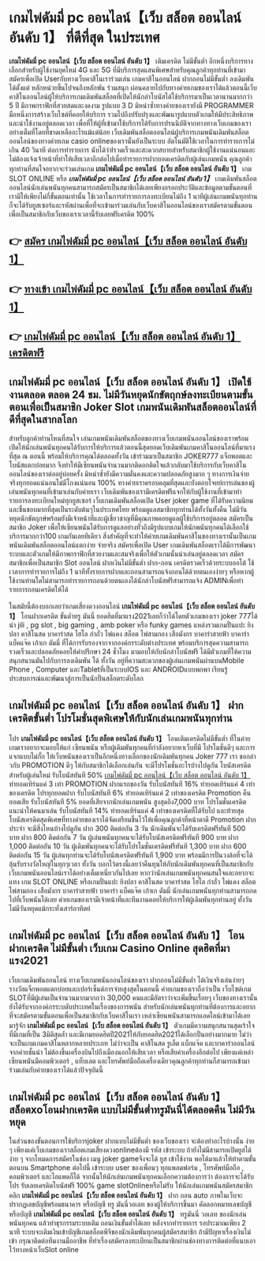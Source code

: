 # เกมไพ่ดัมมี่ pc ออนไลน์【เว็บ สล็อต ออนไลน์ อันดับ 1】  ที่ดีที่สุด ในประเทศ

**เกมไพ่ดัมมี่ pc ออนไลน์【เว็บ สล็อต ออนไลน์ อันดับ 1】** เติมเครดิต ไม่มีขั้นต่ำ  อีกหนึ่งบริการทางเลือกสำหรับผู้ใช้งานยุคใหม่ 4G และ 5G ที่มีบริการสุดแสนพิเศษสำหรับคุณลูกค้าทุกท่านที่เข้ามาสมัครเพื่อเปิด Userกับทางเว็บคาสิโนเราร่วมเล่น เกมคาสิโนออนไลน์ ฝากถอนไม่มีขั้นต่ำ ลงเดิมพันได้ตั้งแต่ หลักหน่วยขึ้นไปจนถึงหลักพัน ร่วมสนุก ผ่อนคลายไปกับทางค่ายเกมของเราได้แล้วตอนนี้เว็บคาสิโนออนไลน์ผู้ให้บริการเกมเดิมพันสล็อตที่เปิดให้นักล่าโบนัสได้ใช้บริการมาเป็นเวลานานมากกว่า 5 ปี มีภาพกราฟิกที่สวยสดและงดงาม รูปแบบ 3 D
มิหนำซ้ำทางค่ายของเรายังมี  PROGRAMMER มือหนึ่งการสร้างเว็บไซต์ที่คอยให้บริการ  รวมไปถึงปรับปรุงและพัฒนารูปแบบตัวเกมให้มีประสิทธิภาพและน่าใช้งานอยู่ตลอดเวลา เพื่อที่ให้ผู้ที่เข้ามาใช้บริการได้รับการปรนนิบัติจากทางทางเว็บเกมของเราอย่างเต็มที่โดยที่ขาดเหลืออะไรแม้แต่น้อย เว็บเดิมพันสล็อตออนไลน์ผู้บริการเกมพนันเดิมพันสล็อตออนไลน์ของทางค่ายเกม casio onlineของเรานั้นยังเป็นระบบ อัตโนมัติใช้เวลาในการทำรายการไม่เกิน 40 วินาที ต่อการทำรายการ นับได้ว่าIรวดเร็วและสะดวกสบายสำหรับสมาชิกผู้ใช้งานแน่นอนและไม่ต้องแจ้งเจ้าหน้าที่ทำให้เสียเวลาอีกต่อไปเมื่อทำรายการฝากยอดเครดิตกับผู้เล่นเกมพนัน
คุณลูกค้าทุกท่านที่สนใจอยากจะร่วมเล่นเกม **เกมไพ่ดัมมี่ pc ออนไลน์【เว็บ สล็อต ออนไลน์ อันดับ 1】** เกม SLOT ONLINE หรือ ***เกมไพ่ดัมมี่ pc ออนไลน์【เว็บ สล็อต ออนไลน์ อันดับ 1】*** เกมเดิมพันสล็อตออนไลน์นักเล่นพนันทุกคนสามารถสมัครเป็นสมาชิกได้เลยเพียงกรอกประวัติและข้อมูลตามขั้นตอนที่เรามีให้เพียงไม่กี่ขั้นตอนเท่านั้น ใช้เวลาในการทำรายการลงทะเบียนไม่ถึง 1 นาทีผู้เล่นเกมพนันทุกท่านก็จะได้รับยูสเซอร์และรหัสผ่านเพื่อที่จะเข้ามาร่วมเล่นกับเว็บคาสิโนออนไลน์ของเราสมัครตามขั้นตอนเพื่อเป็นสมาชิกกับเว็บของเราเวลานี้รับเลยฟรีเครดิต 100%

## 👉 [สมัคร เกมไพ่ดัมมี่ pc ออนไลน์【เว็บ สล็อต ออนไลน์ อันดับ 1】](https://archa888.com/)
## 👉 [ทางเข้า เกมไพ่ดัมมี่ pc ออนไลน์【เว็บ สล็อต ออนไลน์ อันดับ 1】](https://archa888.com/)
## 👉 [เกมไพ่ดัมมี่ pc ออนไลน์【เว็บ สล็อต ออนไลน์ อันดับ 1】 เครดิตฟรี](https://archa888.com/)

## เกมไพ่ดัมมี่ pc ออนไลน์【เว็บ สล็อต ออนไลน์ อันดับ 1】 เปิดใช้งานตลอด ตลอด 24 ชม. ไม่มีวันหยุดนักขัตฤกษ์ลงทะเบียนตามขั้นตอนเพื่อเป็นสมาชิก Joker Slot เกมพนันเดิมพันสล็อตออนไลน์ที่ดีที่สุดในสากลโลก

สำหรับลูกค้าท่านไหนที่สนใจ เล่นเกมพนันเดิมพันสล็อตของทางเว็บเกมพนันออนไลน์ของเราพร้อมเปิดให้นักเล่นพนันทุกคนได้รับการให้บริการแล้วตอนนี้สุดยอดเว็บเดิมพันเกมคาสิโนออนไลน์ที่มาแรงที่สุด ณ ตอนนี้ พร้อมให้บริการคุณได้ตลอดทั้งวัน เข้าร่วมมาเป็นสมาชิก JOKER777 แจ็กพอตและโบนัสแตกบ่อยมาก จึงทำให้มีเซียนพนันจำนวนมากติดอกติดใจแล้วกลับมาใช้บริการกับเว็บคาสิโนออนไลน์ของเราต่ออยู่บ่อยครั้ง มิหนำซ้ำยังมีความมั่นคงและความปลอดภัยสูงมาก ๆ ทางการเงินจ่ายจริงทุกยอดแน่นอนไม่มีโกงแน่นอน 100% ทางค่ายเราครอบคลุมที่สุดและยังตอบโจทย์การเล่นของผู้เล่นพนันทุกคนที่เข้ามาเล่นกับค่ายเรา
เว็บเดิมพันของเรามีเครดิตฟรีแจกให้กับผู้ใช้งานที่เข้ามาทำรายการลงทะเบียนใหม่ทุกยูสเซอร์ เว็บเกมเดิมพันสล็อตเปิด User joker game ที่ได้รับความนิยมและชื่นชอบมากที่สุดเป็นระดับต้นๆในประเทศไทย พร้อมดูแลสมาชิกทุกท่านได้ทั้งวันทั้งคืน ไม่มีวันหยุดนักขัตฤกษ์พร้อมยังมีเจ้าหน้าที่และผู้เชี่ยวชาญที่มีคุณภาพคอยดูแลผู้ใช้บริการอยู่ตลอด สมัครเป็นสมาชิก Joker เพื่อให้เซียนพนันได้รับการดูแลอย่างทั่วถึงมีรูปแบบเกมให้นักพนันทุกคนได้เลือกใช้บริการมากกว่า100 เกมกันเลยทีเดียว
สิ่งสำคัญที่จะทำให้ค่ายเกมเดิมพันคาสิโนของทางเรานั้นเป็นเกมพนันเดิมพันสล็อตออนไลน์แตกง่าย จ่ายจริง สมัครเพื่อเปิด User  เกมเดิมพันสล็อตเราได้มีการพัฒนาระบบและตัวเกมให้มีภาพกราฟิกที่สวยงามและสมจริงเพื่อให้ตัวเกมนั้นน่าเล่นอยู่ตลอดเวลา สมัครสมาชิกเพื่อเป็นสมาชิก Slot ออนไลน์ ฝากเงินไม่มีขั้นต่ำ ฝาก-ถอน เครดิตรวดเร็วด้วยระบบออโต้ ใช้เวลาการทำรายการไม่ถึง 1 นาทีทั้งรายการฝากและถอนสามารถแจ้งถอนได้ด้วยตนเองง่ายๆ หรือหากผู้ใช้งานท่านใดไม่สามารถทำรายการถอนด้วยตนเองได้นักล่าโบนัสฟรีสามารถแจ้ง ADMINเพื่อทำรายการถอนเครดิตให้ได้

ในสมัยนี้ต้องบอกเลยว่าเกมเสี่ยงดวงออนไลน์ **เกมไพ่ดัมมี่ pc ออนไลน์【เว็บ สล็อต ออนไลน์ อันดับ 1】** โอนฝากเครดิต ขั้นต่ำทรู มันนี่ ยอดฮิตที่มาแรง2021เลยก็ว่าได้โดยตัวเกมของเรา joker 777ได้นำ  jili , pg slot , big gaming , amb poker หรือ funky games แหล่งรวมเกมปั่นแปะ ยิงปลา คาสิโนสด บาคาร่าสด ไฮโล กำถั่ว ไพ่แคง สล็อต ไพ่สามกอง เสือมังกร บาคาร่าสายฟ้า บาคาร่า แบ็คแจ๊ค เก้าเก ดัมมี่ ที่ได้การรับรองจากจากองค์กรระดับต่างประเทศ พร้อมบริการสุดความสามารถรวดเร็วและปลอดภัยคอยให้คำปรึกษา 24 ชั่วโมง มามอบให้กับนักล่าโบนัสฟรี ได้มีตัวเกมที่ให้ความสนุกสนานมันไปกับการลงเดิมพัน ได้ ทั้งวัน อยู่ที่ความสะดวกของผู้เล่นเกมพนันผ่านบนMobile Phone , Computer และTabletที่เป็นระบบIOS และ ANDROIDแบบพกพา เรียนรู้ประสบการณ์และพัฒนาสู่การเป็นนักปั่นสล็อตระดับโลก

## เกมไพ่ดัมมี่ pc ออนไลน์【เว็บ สล็อต ออนไลน์ อันดับ 1】 ฝากเครดิตขั้นต่ำ โปรโมชั่นสุดพิเศษให้กับนักเล่นเกมพนันทุกท่าน

โปร **เกมไพ่ดัมมี่ pc ออนไลน์【เว็บ สล็อต ออนไลน์ อันดับ 1】** โอนเติมเครดิตไม่มีขั้นต่ำ ที่ในค่ายเกมเราอยากจะมอบให้แก่  เซียนพนัน หรือผู้เดิมพันทุกคนที่กำลังอยากหาเว็บที่มี โปรโมชั่นดีๆ และการแจกแบบไม่กั๊ก ให้เว็บพนันของเราเป็นอีกหนึ่งทางเลือกของนักเดิมพันทุกคน Joker 777 เรา ขอกล่าวกับ PROMOTION ดีๆ ให้กับสมาชิกได้เลือกเล่นกัน จะมีโปรโมชั่นอะไรบ้างไปดูกัน
โบนัสเครดิตสำหรับผู้เล่นใหม่ รับโบนัสทันที 50% [เกมไพ่ดัมมี่ pc ออนไลน์【เว็บ สล็อต ออนไลน์ อันดับ 1】](https://archa888.com/) ทำยอดเทิร์นแค่ 3 เท่า
 PROMOTION ฝากแรกของวัน รับโบนัสทันที 16% ทำยอดเทิร์นแค่ 4 เท่าของเครดิต
โปรทุกยอดฝาก รับโบนัสทันที 6% ทำยอดเทิร์นแค่ 2 เท่าของเครดิต
 Promotion คืนยอดเสีย รับโบนัสทันที 5% ยอดที่เสียจากนักเล่นเกมพนัน สูงสุดถึง7,000 บาท
โปรโมชั่นเครดิตแนะนำให้คนมาเล่น รับโบนัสทันที 14% ทำยอดเทิร์นแค่ 4 เท่าของเครดิตที่ได้รับไป
และท้ายสุดโบนัสเครดิตสุดพิเศษที่ทางค่ายของเราได้จัดเตรียมขึ้นไว้ให้เพื่อคุณลูกค้าที่หน้าตาดี  Promotion ฝากประจำ จะมีสิ่งไหนบ้างไปดูกัน
ฝาก 300 ติดต่อกัน 3 วัน นักเดิมพันจะได้รับเครดิตฟรีทันที 500 บาท
ฝาก 800 ติดต่อกัน 7 วัน ผู้เล่นพนันทุกคนจะได้รับโบนัสเครดิตฟรีทันที 900 บาท
ฝาก 1,000 ติดต่อกัน 10 วัน ผู้เดิมพันทุกคนจะได้รับโปรโมชั่นเครดิตฟรีทันที 1,300 บาท
ฝาก 600 ติดต่อกัน 15 วัน ผู้เล่นทุกท่านจะได้รับโบนัสเครดิตฟรีทันที 1,900 บาท
พร้อมมีการปั่นวงล้อที่จะได้ลุ้นรับรางวัลใหญ่ในทุกๆเวลา ทั้งวัน บอกไว้ตรงนี้เลยว่าคืนทุนให้กับนักเดิมพันทุกคนที่เป็นสมาชิกกับเว็บเกมพนันออนไลน์เราได้อย่างเต็มเหนี่ยวกันไปเลย หากว่านักเล่นเกมพนันทุกคนสนใจและอยากจะแทง เกม SLOT ONLINE  หรือเกมปั่นแปะ ยิงปลา คาสิโนสด บาคาร่าสด ไฮโล กำถั่ว ไพ่แคง สล็อต ไพ่สามกอง เสือมังกร บาคาร่าสายฟ้า บาคาร่า แบ็คแจ๊ค เก้าเก ดัมมี่ นักเล่นเกมพนันทุกท่านสามารถกดไปที่เว็บพนันได้เลย ค่ายเกมของเรามีเจ้าหน้าที่และทีมงานคอยให้บริการให้ผู้เดิมพันทุกท่านอยู่ ทั้งวัน ไม่มีวันหยุดแม้กระทั่งเสาร์อาทิตย์

## เกมไพ่ดัมมี่ pc ออนไลน์【เว็บ สล็อต ออนไลน์ อันดับ 1】 โอนฝากเครดิต ไม่มีขั้นต่ำ  เว็บเกม  Casino Online สุดฮิตที่มาแรง2021

เว็บเกมเดิมพันออนไลน์ ทางเว็บเกมพนันออนไลน์ของเรา ฝากถอนไม่มีขั้นต่ำ ได้เงินจริงเล่นง่ายๆ รางวัลแจ็กพอตแตกบ่อยและเปอร์เซ็นต์การจ่ายสูงสุดในตอนนี้ ค่ายเกมของเราถือว่าเป็น เว็บไซต์เกม SLOTที่มีผู้เล่นเป็นจำนวนมากมากกว่า 30,000 คนและมีอัตราว่าจะเพิ่มขึ้นเรื่อยๆ เว็บของทางเรานั้นยังได้รับจากองค์กรระบดับประเทศในเรื่องของการพนัน สำหรับนักเล่นพนันทุกท่านที่ต้องการและอยากที่จะสมัครตามขั้นตอนเพื่อเป็นสมาชิกกับเว็บคาสิโนเรา เหล่าเซียนพนันสามารถแอดไลน์เข้ามาได้เลย
	มารู้จัก **เกมไพ่ดัมมี่ pc ออนไลน์【เว็บ สล็อต ออนไลน์ อันดับ 1】** ตัวเกมมีความสนุกสนานสุดเร้าใจที่มีเกมที่เป็น 3มิติสุดล้ำ และมีเกมยอดฮิตปี2021ให้กับยอดฮิต2021ได้เลือกปั่นอย่างมากมาย  ไม่ว่าจะเป็นเกมเกมคาสิโนหลากหลายประเภท ไม่ว่าจะเป็น คาสิโนสด รูเล็ต แบ็กแจ๊ค และบาคาร่าออนไลน์ จากค่ายชั้นนำ ไม่ต้องขึ้นเครื่องบินไปถึงเมืองนอกให้เสียเวลา หรือเสียค่าเครื่องอีกต่อไป เพียงแค่เหล่าเซียนพนันมีคอมพิวเตอร์ , แท็บเลต และโทรศัพท์มือถือเครื่องเดียวคุณลูกค้าทุกท่านก็สามารถเข้ามาร่วมเล่นกับค่ายของเราได้แล้วปัจจุบันนี้

## เกมไพ่ดัมมี่ pc ออนไลน์【เว็บ สล็อต ออนไลน์ อันดับ 1】 สล็อตxoโอนฝากเครดิต แบบไม่มีขั้นต่ำทรูมันนี่ได้ตลอดคืน ไม่มีวันหยุด

ในส่วนของขั้นตอนการใช้บริการjoker ฝากแบบไม่มีขั้นต่ำ ของเว็บของเรา จะต้องทำอะไรบ้างนั้น ง่าย ๆ เพียงแค่เว็บเกมของเราสล็อตเกมเสี่ยงดวงonlineต้องมี รหัส เข้าระบบ ถ้ายังไม่มีสามารถเปิดยูสได้ง่าย ๆ จากโหมดการสมัครในช่อง เมนู joker gameจึงจะได้ ยูส เข้าใช้งาน พอได้มาแล้วให้ทำตามขั้นตอนบน Smartphone  ต่อไปนี้
เข้าระบบ user  ของเพื่อนๆ ทุกแพลตฟอร์ม , โทรศัพท์มือถือ , คอมพิวเตอร์ และไอแพดก็ได้
จากนั้นให้นักเล่นเกมพนันทุกคนเลือกความต้องการว่า ต้องการจะได้รับโปร รับเลยเครดิตโบนัสฟรี 100% game slotOnlineหรือไม่รับ
ให้นักเล่นเกมพนันสมัครสมาชิก คลิก **เกมไพ่ดัมมี่ pc ออนไลน์【เว็บ สล็อต ออนไลน์ อันดับ 1】** ฝาก ถอน auto ภาพในเว็บจะปรากฏเลขบัญชีพร้อมธนาคาร หรือบัญชี ทรู มันนี่วอเลท ของผู้ให้บริการขึ้นมา
คัดลอกหมายเลขบัญชี หรือบัญชี **เกมไพ่ดัมมี่ pc ออนไลน์【เว็บ สล็อต ออนไลน์ อันดับ 1】** ทรูมันนี่ วอเลท ของนักเล่นพนันทุกคน แล้วทำธุรกรรมระบบเติม ถอนเงินขั้นต่ำได้เลย
หลังจากทำรายการ รอประมาณเพียง 2 นาที ระบบจะเติมเงินเข้าบัญชีเกมสล็อตพีจีของนักเดิมพันทุกคนผู้สมัครสมาชิก
ถ้ามีปัญหาเรื่องเงินไม่เข้า กรุณาติดต่อทีมงานมืออาชีพ ที่ทำเรื่องสมัครลงทะเบียนเป็นสมาชิกผ่านช่องทางการติดต่อที่แนบเอาไว้ทางหน้าเว็บSlot online


